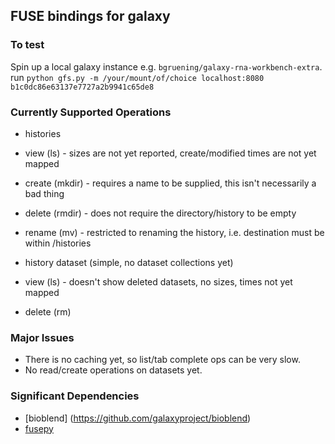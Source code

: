 ## FUSE bindings for galaxy

### To test ###
Spin up a local galaxy instance e.g. `bgruening/galaxy-rna-workbench-extra`.
run `python gfs.py -m /your/mount/of/choice localhost:8080 b1c0dc86e63137e7727a2b9941c65de8`

### Currently Supported Operations
- histories
 - view (ls) - sizes are not yet reported, create/modified times are not yet mapped
 - create (mkdir) - requires a name to be supplied, this isn't necessarily a bad thing
 - delete (rmdir) - does not require the directory/history to be empty
 - rename (mv) - restricted to renaming the history, i.e. destination must be within /histories

- history dataset (simple, no dataset collections yet)
 - view (ls) - doesn't show deleted datasets, no sizes, times not yet mapped
 - delete (rm)
 
### Major Issues ###
- There is no caching yet, so list/tab complete ops can be very slow.
- No read/create operations on datasets yet.

### Significant Dependencies
 - [bioblend] (https://github.com/galaxyproject/bioblend)
 - [fusepy](https://github.com/terencehonles/fusepy)
